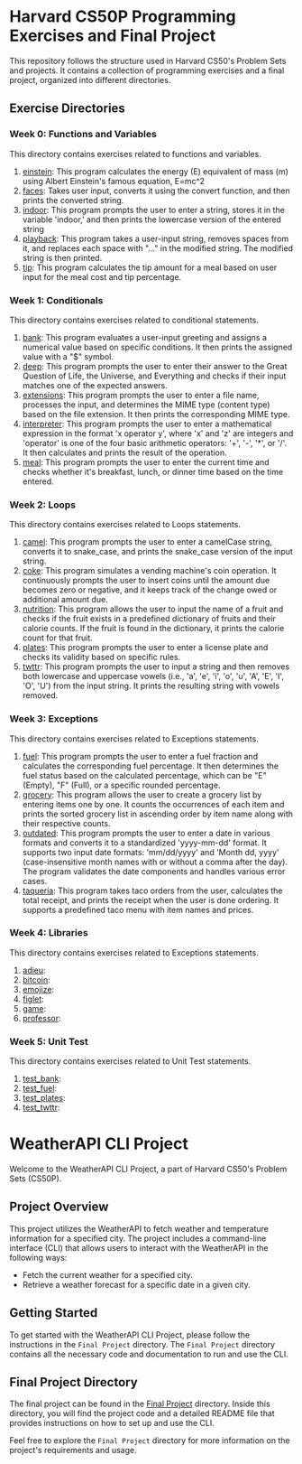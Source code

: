 # Harvard CS50P Programming Exercises and Final Project

This repository follows the structure used in Harvard CS50's Problem Sets and projects. It contains a collection of programming exercises and a final project, organized into different directories.

## Exercise Directories

### Week 0: Functions and Variables

This directory contains exercises related to functions and variables.

1. [einstein](0-Functions-Variables/einstein/einstein.py): This program calculates the energy (E) equivalent of mass (m) using Albert Einstein's famous equation, E=mc^2
2. [faces](0-Functions-Variables/faces/faces.py): Takes user input, converts it using the convert function, and then prints the converted string.
3. [indoor](0-Functions-Variables/indoor/indoor.py): This program prompts the user to enter a string, stores it in the variable 'indoor,' and then prints the lowercase version of the entered string
4. [playback](0-Functions-Variables/playback/playback.py): This program takes a user-input string, removes spaces from it, and replaces each space with "..." in the modified string. The modified string is then printed.
5. [tip](0-Functions-Variables/tip/tip.py): This program calculates the tip amount for a meal based on user input for the meal cost and tip percentage.


### Week 1: Conditionals

This directory contains exercises related to conditional statements.

1. [bank](1-Conditionals/bank/bank.py): This program evaluates a user-input greeting and assigns a numerical value based on specific conditions. It then prints the assigned value with a "$" symbol.
2. [deep](1-Conditionals/deep/deep.py): This program prompts the user to enter their answer to the Great Question of Life, the Universe, and Everything and checks if their input matches one of the expected answers.
3. [extensions](1-Conditionals/extensions/extensions.py): This program prompts the user to enter a file name, processes the input, and determines the MIME type (content type) based on the file extension. It then prints the corresponding MIME type.
4. [interpreter](1-Conditionals/interpreter/interpreter.py): This program prompts the user to enter a mathematical expression in the format 'x operator y', where 'x' and 'z' are integers and 'operator' is one of the four basic arithmetic operators: '+', '-', '*', or '/'. It then calculates and prints the result of the operation.
5. [meal](1-Conditionals/meal/meal.py): This program prompts the user to enter the current time and checks whether it's breakfast, lunch, or dinner time based on the time entered.


### Week 2: Loops

This directory contains exercises related to Loops statements.

1. [camel](2-Loops/camel/camel.py): This program prompts the user to enter a camelCase string, converts it to snake_case, and prints the snake_case version of the input string.
2. [coke](2-Loops/coke/coke.py): This program simulates a vending machine's coin operation. It continuously prompts the user to insert coins until the amount due becomes zero or negative, and it keeps track of the change owed or additional amount due.
3. [nutrition](2-Loops/nutrition/nutrition.py): This program allows the user to input the name of a fruit and checks if the fruit exists in a predefined dictionary of fruits and their calorie counts. If the fruit is found in the dictionary, it prints the calorie count for that fruit.
4. [plates](2-Loops/plates/plates.py): This program prompts the user to enter a license plate and checks its validity based on specific rules.
5. [twttr](2-Loops/twttr/twttr.py): This program prompts the user to input a string and then removes both lowercase and uppercase vowels (i.e., 'a', 'e', 'i', 'o', 'u', 'A', 'E', 'I', 'O', 'U') from the input string. It prints the resulting string with vowels removed.


### Week 3: Exceptions

This directory contains exercises related to Exceptions statements.

1. [fuel](3-Exceptions/fuel/fuel.py): This program prompts the user to enter a fuel fraction and calculates the corresponding fuel percentage. It then determines the fuel status based on the calculated percentage, which can be "E" (Empty), "F" (Full), or a specific rounded percentage.
2. [grocery](3-Exceptions/grocery/grocery.py): This program allows the user to create a grocery list by entering items one by one. It counts the occurrences of each item and prints the sorted grocery list in ascending order by item name along with their respective counts.
3. [outdated](3-Exceptions/outdated/outdated.py): This program prompts the user to enter a date in various formats and converts it to a standardized 'yyyy-mm-dd' format. It supports two input date formats: 'mm/dd/yyyy' and 'Month dd, yyyy' (case-insensitive month names with or without a comma after the day). The program validates the date components and handles various error cases.
4. [taqueria](3-Exceptions/taqueria/taqueria.py): This program takes taco orders from the user, calculates the total receipt, and prints the receipt when the user is done ordering. It supports a predefined taco menu with item names and prices.


### Week 4: Libraries

This directory contains exercises related to Exceptions statements.

1. [adieu](4-Libraries/adieu/adieu.py): 
2. [bitcoin](4-Libraries/bitcoin/bitcoin.py): 
3. [emojize](4-Libraries/emojize/emojize.py): 
4. [figlet](4-Libraries/figlet/figlet.py):
5. [game](4-Libraries/game/game.py):
6. [professor](4-Libraries/professor/professor.py): 

### Week 5: Unit Test

This directory contains exercises related to Unit Test statements.

1. [test_bank](5-Unit%Test/test_bank/test_bank.py): 
2. [test_fuel](5-Unit%Test/test_fuel/test_fuel.py): 
3. [test_plates](5-Unit%Test/test_plates/test_plates.py): 
4. [test_twttr](5-Unit%test/test_twttr/test_twttr.py): 




# WeatherAPI CLI Project

Welcome to the WeatherAPI CLI Project, a part of Harvard CS50's Problem Sets (CS50P).

## Project Overview

This project utilizes the WeatherAPI to fetch weather and temperature information for a specified city. The project includes a command-line interface (CLI) that allows users to interact with the WeatherAPI in the following ways:

- Fetch the current weather for a specified city.
- Retrieve a weather forecast for a specific date in a given city.

## Getting Started

To get started with the WeatherAPI CLI Project, please follow the instructions in the `Final Project` directory. The `Final Project` directory contains all the necessary code and documentation to run and use the CLI.

## Final Project Directory

The final project can be found in the [Final Project](Final\Project/) directory. Inside this directory, you will find the project code and a detailed README file that provides instructions on how to set up and use the CLI.

Feel free to explore the `Final Project` directory for more information on the project's requirements and usage.
